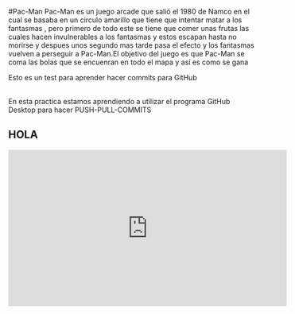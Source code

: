 #Pac-Man
Pac-Man es un juego arcade que salió el 1980 de Namco en el cual se basaba en un circulo amarillo que tiene que intentar matar a los fantasmas , pero primero de todo este se tiene que comer unas frutas las cuales hacen invulnerables a los fantasmas y estos escapan hasta no morirse y despues unos segundo mas tarde pasa el efecto y los fantasmas vuelven a perseguir a Pac-Man.El objetivo del juego es que Pac-Man se coma las bolas que se encuenran en todo el mapa y así es como se gana


<p>Esto es un test para aprender hacer commits para GitHub</p>
<br>
En esta practica estamos aprendiendo a utilizar el programa GitHub Desktop para hacer PUSH-PULL-COMMITS
<H2>HOLA</H2>

<iframe width="560" height="315" src="https://www.youtube.com/embed/mhIrhcZ087c" title="YouTube video player"
frameborder="0" allow="accelerometer; autoplay; clipboard-write; encrypted-media; gyroscope;
picture-in-picture" allowfullscreen></iframe>
